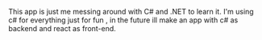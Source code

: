 This app is just me messing around with C# and .NET to learn it.
I'm using c# for everything just for fun , in the future ill make an app with c# as backend and react as front-end.

